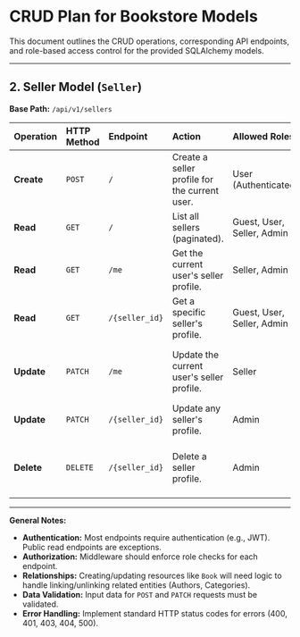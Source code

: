 # CRUD Plan for Bookstore Models

This document outlines the CRUD operations, corresponding API endpoints, and role-based access control for the provided SQLAlchemy models.

---

## 2. Seller Model (`Seller`)

**Base Path:** `/api/v1/sellers`

| Operation  | HTTP Method | Endpoint       | Action                                        | Allowed Roles              | Notes                                                       |
| :--------- | :---------- | :------------- | :-------------------------------------------- | :------------------------- | :---------------------------------------------------------- |
| **Create** | `POST`      | `/`            | Create a seller profile for the current user. | User (Authenticated)       | Links to `User`, potentially changes user role to 'Seller'. |
| **Read**   | `GET`       | `/`            | List all sellers (paginated).                 | Guest, User, Seller, Admin | Public listing.                                             |
| **Read**   | `GET`       | `/me`          | Get the current user's seller profile.        | Seller, Admin              | Requires authentication.                                    |
| **Read**   | `GET`       | `/{seller_id}` | Get a specific seller's profile.              | Guest, User, Seller, Admin | Public profile view.                                        |
| **Update** | `PATCH`     | `/me`          | Update the current user's seller profile.     | Seller                     | Requires authentication. Can only update their own profile. |
| **Update** | `PATCH`     | `/{seller_id}` | Update any seller's profile.                  | Admin                      |                                                             |
| **Delete** | `DELETE`    | `/{seller_id}` | Delete a seller profile.                      | Admin                      | Consider implications for associated books and user role.   |

---

**General Notes:**

- **Authentication:** Most endpoints require authentication (e.g., JWT). Public read endpoints are exceptions.
- **Authorization:** Middleware should enforce role checks for each endpoint.
- **Relationships:** Creating/updating resources like `Book` will need logic to handle linking/unlinking related entities (Authors, Categories).
- **Data Validation:** Input data for `POST` and `PATCH` requests must be validated.
- **Error Handling:** Implement standard HTTP status codes for errors (400, 401, 403, 404, 500).

